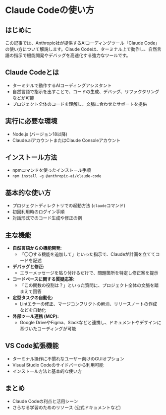 # Claude Codeの使い方

## はじめに
この記事では、Anthropic社が提供するAIコーディングツール「Claude Code」の使い方について解説します。Claude Codeは、ターミナル上で動作し、自然言語の指示で機能開発やデバッグを高速化する強力なツールです。

## Claude Codeとは
- ターミナルで動作するAIコーディングアシスタント
- 自然言語で指示を出すことで、コードの生成、デバッグ、リファクタリングなどが可能
- プロジェクト全体のコードを理解し、文脈に合わせたサポートを提供

## 実行に必要な環境
- Node.js (バージョン18以降)
- Claude.aiアカウントまたはClaude Consoleアカウント

## インストール方法
- npmコマンドを使ったインストール手順
- `npm install -g @anthropic-ai/claude-code`

## 基本的な使い方
- プロジェクトディレクトリでの起動方法 (`claude`コマンド)
- 初回利用時のログイン手順
- 対話形式でのコード生成や修正の例

## 主な機能
- **自然言語からの機能開発:**
  - 「〇〇する機能を追加して」といった指示で、Claudeが計画を立ててコードを記述
- **デバッグと修正:**
  - エラーメッセージを貼り付けるだけで、問題箇所を特定し修正案を提示
- **コードベースに関する質疑応答:**
  - 「この関数の役割は？」といった質問に、プロジェクト全体の文脈を踏まえて回答
- **定型タスクの自動化:**
  - Lintエラーの修正、マージコンフリクトの解消、リリースノートの作成などを自動化
- **外部ツール連携 (MCP):**
  - Google DriveやFigma、Slackなどと連携し、ドキュメントやデザインに基づいたコーディングが可能

## VS Code拡張機能
- ターミナル操作に不慣れなユーザー向けのGUIオプション
- Visual Studio Codeのサイドバーから利用可能
- インストール方法と基本的な使い方

## まとめ
- Claude Codeの利点と活用シーン
- さらなる学習のためのリソース (公式ドキュメントなど)
